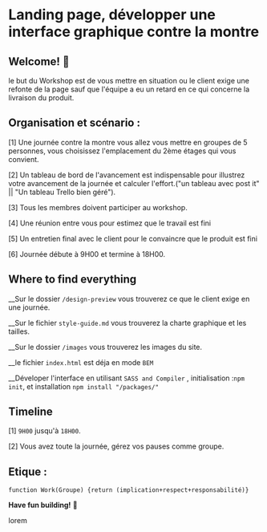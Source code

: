 # Landing page, développer une interface graphique contre la montre 

## Welcome! 👋

le but du Workshop est de vous mettre en situation ou le client exige une refonte de la page sauf que l'équipe a eu un retard en ce qui concerne la livraison du produit. 

## Organisation et scénario  : 

[1] Une journée contre la montre vous allez vous mettre en groupes de 5 personnes, vous choisissez l'emplacement du 2ème étages qui vous convient.

[2] Un tableau de bord de l'avancement est indispensable pour illustrez votre avancement de la journée et calculer l'effort.("un tableau avec post it" || "Un tableau Trello bien géré").

[3] Tous les membres doivent participer au workshop.

[4] Une réunion entre vous pour estimez que le travail est fini 

[5] Un entretien final avec le client pour le convaincre que le produit est fini

[6] Journée débute à 9H00 et termine à 18H00. 

## Where to find everything

 __Sur le dossier `/design-preview` vous trouverez ce que le client exige en une journée.

 __Sur le fichier `style-guide.md` vous trouverez la charte graphique et les tailles.

 __Sur le dossier `/images` vous trouverez les images du site.

 __le fichier  `index.html` est déja en mode `BEM`

 __Déveloper l'interface en utilisant `SASS and Compiler` , initialisation :`npm init`, et installation `npm install "/packages/"`


 ## Timeline 

[1] `9H00` jusqu'à `18H00`.

[2] Vous avez toute la journée, gérez vos pauses comme groupe.


## Etique : 

`function Work(Groupe) {return (implication+respect+responsabilité)}`


**Have fun building!** 🚀



lorem
